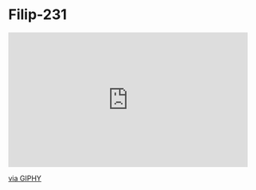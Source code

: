 # Filip-231
<iframe src="https://giphy.com/embed/gG9fVWJdN41NeiHhzk" width="480" height="271" frameBorder="0" class="giphy-embed" allowFullScreen></iframe><p><a href="https://giphy.com/gifs/flaticons-gG9fVWJdN41NeiHhzk">via GIPHY</a></p>
